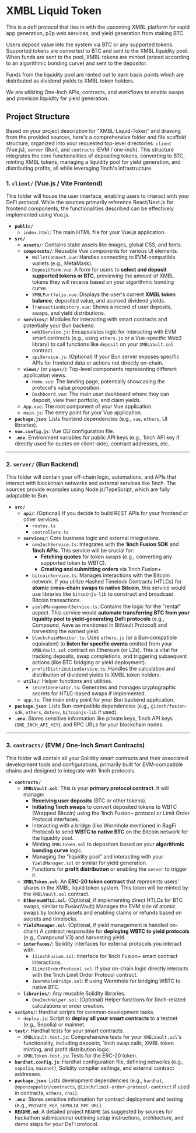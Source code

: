 # XMBL Liquid Token

This is a defi protocol that ties in with the upcoming XMBL platform for rapid app generation, p2p web services, and yield generation from staking BTC.

Users deposit value into the system via BTC or any supported tokens. Supported tokens are converted to BTC and sent to the XMBL liquidity pool. When funds are sent to the pool, XMBL tokens are minted (priced according to an algorithmic bonding curve) and sent to the depositor. 

Funds from the liquidity pool are rented out to earn basis points which are distributed as dividend yields to XMBL token holders. 

We are utilizing One-Inch APIs, contracts, and workflows to enable swaps and provision liquidity for yield generation.

## Project Structure

Based on your project description for "XMBL-Liquid-Token" and drawing from the provided sources, here's a comprehensive folder and file scaffold structure, organized into your requested top-level directories: `client` (Vue.js), `server` (Bun), and `contracts` (EVM / one-inch). This structure integrates the core functionalities of depositing tokens, converting to BTC, minting XMBL tokens, managing a liquidity pool for yield generation, and distributing profits, all while leveraging 1inch's infrastructure.

### 1. `client/` (Vue.js / Vite Frontend)

This folder will house the user interface, enabling users to interact with your DeFi protocol. While the sources primarily reference React/Next.js for frontend components, the functionalities described can be effectively implemented using Vue.js.

*   **`public/`**
    *   `index.html`: The main HTML file for your Vue.js application.
*   **`src/`**
    *   **`assets/`**: Contains static assets like images, global CSS, and fonts.
    *   **`components/`**: Reusable Vue components for various UI elements.
        *   `WalletConnect.vue`: Handles connecting to EVM-compatible wallets (e.g., MetaMask).
        *   `DepositForm.vue`: A form for users to **select and deposit supported tokens or BTC**, previewing the amount of XMBL tokens they will receive based on your algorithmic bonding curve.
        *   `XMBLPortfolio.vue`: Displays the user's current **XMBL token balance**, deposited value, and accrued dividend yields.
        *   `TransactionHistory.vue`: Shows a record of user deposits, swaps, and yield distributions.
    *   **`services/`**: Modules for interacting with smart contracts and potentially your Bun backend.
        *   `web3Service.js`: Encapsulates logic for interacting with EVM smart contracts (e.g., using `ethers.js` or a Vue-specific Web3 library) to call functions like `deposit` on your `XMBLVault.sol` contract.
        *   `apiService.js`: (Optional) If your Bun server exposes specific APIs for frontend data or actions not directly on-chain.
    *   **`views/`** (or `pages/`): Top-level components representing different application views.
        *   `Home.vue`: The landing page, potentially showcasing the protocol's value proposition.
        *   `Dashboard.vue`: The main user dashboard where they can deposit, view their portfolio, and claim yields.
    *   `App.vue`: The root component of your Vue application.
    *   `main.js`: The entry point for your Vue application.
*   **`package.json`**: Lists frontend dependencies (e.g., `vue`, `ethers`, UI libraries).
*   **`vue.config.js`**: Vue CLI configuration file.
*   **`.env`**: Environment variables for public API keys (e.g., 1inch API key if directly used for quotes on client-side), contract addresses, etc..

***

### 2. `server/` (Bun Backend)

This folder will contain your off-chain logic, automations, and APIs that interact with blockchain networks and external services like 1inch. The sources provide examples using Node.js/TypeScript, which are fully adaptable to Bun.

*   **`src/`**
    *   **`api/`**: (Optional) If you decide to build REST APIs for your frontend or other services.
        *   `routes.ts`
        *   `controllers.ts`
    *   **`services/`**: Core business logic and external integrations.
        *   `oneInchService.ts`: Integrates with the **1inch Fusion SDK** and **1inch APIs**. This service will be crucial for:
            *   **Fetching quotes** for token swaps (e.g., converting any supported token to WBTC).
            *   **Creating and submitting orders** via 1inch Fusion+.
        *   `bitcoinService.ts`: Manages interactions with the Bitcoin network. If you utilize Hashed Timelock Contracts (HTLCs) for **atomic cross-chain swaps to native Bitcoin**, this service would use libraries like `bitcoinjs-lib` to construct and broadcast Bitcoin transactions.
        *   `yieldManagementService.ts`: Contains the logic for the "rental" aspect. This service would **automate transferring BTC from your liquidity pool to yield-generating DeFi protocols** (e.g., Compound, Aave as mentioned in BitVault Protocol) and harvesting the earned yield.
        *   `blockchainMonitor.ts`: Uses `ethers.js` (or a Bun-compatible equivalent) to **listen for specific events** emitted from your `XMBLVault.sol` contract on Ethereum (or L2s). This is vital for tracking deposits, swap completions, and triggering subsequent actions (like BTC bridging or yield deployment).
        *   `profitDistributionService.ts`: Handles the calculation and distribution of dividend yields to XMBL token holders.
    *   **`utils/`**: Helper functions and utilities.
        *   `secretGenerator.ts`: Generates and manages cryptographic secrets for HTLC-based swaps if implemented.
    *   `app.ts`: The main entry point for your Bun backend application.
*   **`package.json`**: Lists Bun-compatible dependencies (e.g., `@1inch/fusion-sdk`, `ethers`, `dotenv`, `bitcoinjs-lib` if used).
*   **`.env`**: Stores sensitive information like private keys, 1inch API keys (`ONE_INCH_API_KEY`), and RPC URLs for your blockchain nodes.

***

### 3. `contracts/` (EVM / One-Inch Smart Contracts)

This folder will contain all your Solidity smart contracts and their associated development tools and configurations, primarily built for EVM-compatible chains and designed to integrate with 1inch protocols.

*   **`contracts/`**
    *   **`XMBLVault.sol`**: This is your **primary protocol contract**. It will manage:
        *   **Receiving user deposits** (BTC or other tokens).
        *   **Initiating 1inch swaps** to convert deposited tokens to WBTC (Wrapped Bitcoin) using the 1inch Fusion+ protocol or Limit Order Protocol interfaces.
        *   Interacting with a bridge (like Wormhole mentioned in BagFi Protocol) to send **WBTC to native BTC** on the Bitcoin network for the liquidity pool.
        *   Minting `XMBLToken.sol` to depositors based on your **algorithmic bonding curve** logic.
        *   Managing the "liquidity pool" and interacting with your `YieldManager.sol` or similar for yield generation.
        *   Functions for **profit distribution** or enabling the `server` to trigger it.
    *   **`XMBLToken.sol`**: An **ERC-20 token contract** that represents users' shares in the XMBL liquid token system. This token will be minted by the `XMBLVault.sol` contract.
    *   **`EthereumHTLC.sol`**: (Optional, if implementing direct HTLCs for BTC swaps, similar to FusionVault) Manages the EVM side of atomic swaps by locking assets and enabling claims or refunds based on secrets and timelocks.
    *   **`YieldManager.sol`**: (Optional, if yield management is handled on-chain) A contract responsible for **deploying WBTC to yield protocols** (e.g., Compound V3) and harvesting yield.
    *   **`interfaces/`**: Solidity interfaces for external protocols you interact with.
        *   `I1inchFusion.sol`: Interface for 1inch Fusion+ smart contract interactions.
        *   `ILimitOrderProtocol.sol`: If your on-chain logic directly interacts with the 1inch Limit Order Protocol contract.
        *   `IWormholeBridge.sol`: If using Wormhole for bridging WBTC to native BTC.
    *   **`libraries/`**: Any reusable Solidity libraries.
        *   `OneInchHelper.sol`: (Optional) Helper functions for 1inch-related calculations or order creation.
*   **`scripts/`**: Hardhat scripts for common development tasks.
    *   `deploy.js`: Script to **deploy all your smart contracts** to a testnet (e.g., Sepolia) or mainnet.
*   **`test/`**: Hardhat tests for your smart contracts.
    *   `XMBLVault.test.js`: Comprehensive tests for your `XMBLVault.sol`'s functionality, including deposits, 1inch swap calls, XMBL token minting, and profit distribution logic.
    *   `XMBLToken.test.js`: Tests for the ERC-20 token.
*   **`hardhat.config.js`**: Hardhat configuration file, defining networks (e.g., `sepolia`, `mainnet`), Solidity compiler settings, and external contract addresses.
*   **`package.json`**: Lists development dependencies (e.g., `hardhat`, `@openzeppelin/contracts`, `@1inch/limit-order-protocol-contract` if used in contracts, `ethers`, `chai`).
*   **`.env`**: Stores sensitive information for contract deployment and testing (e.g., `PRIVATE_KEY`, `SEPOLIA_RPC_URL`).
*   **`README.md`**: A detailed project `README` (as suggested by sources for hackathon submissions) outlining setup instructions, architecture, and demo steps for your DeFi protocol.


